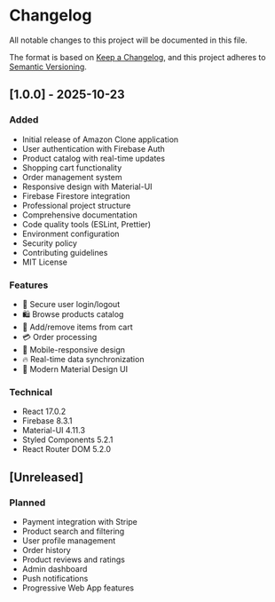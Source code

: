 # Changelog

All notable changes to this project will be documented in this file.

The format is based on [Keep a Changelog](https://keepachangelog.com/en/1.0.0/),
and this project adheres to [Semantic Versioning](https://semver.org/spec/v2.0.0.html).

## [1.0.0] - 2025-10-23

### Added
- Initial release of Amazon Clone application
- User authentication with Firebase Auth
- Product catalog with real-time updates
- Shopping cart functionality
- Order management system
- Responsive design with Material-UI
- Firebase Firestore integration
- Professional project structure
- Comprehensive documentation
- Code quality tools (ESLint, Prettier)
- Environment configuration
- Security policy
- Contributing guidelines
- MIT License

### Features
- 🔐 Secure user login/logout
- 🛍️ Browse products catalog
- 🛒 Add/remove items from cart
- 💳 Order processing
- 📱 Mobile-responsive design
- 🔥 Real-time data synchronization
- 🎨 Modern Material Design UI

### Technical
- React 17.0.2
- Firebase 8.3.1
- Material-UI 4.11.3
- Styled Components 5.2.1
- React Router DOM 5.2.0

## [Unreleased]

### Planned
- Payment integration with Stripe
- Product search and filtering
- User profile management
- Order history
- Product reviews and ratings
- Admin dashboard
- Push notifications
- Progressive Web App features